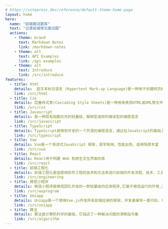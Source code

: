 ```yaml
---
# https://vitepress.dev/reference/default-theme-home-page
layout: home
hero:
  name: "前端面试题库"
  text: "记录前端常见面试题"
  actions:
    - theme: brand
      text: Markdown Notes
      link: /markdown-notes
    - theme: alt
      text: API Examples
      link: /api-examples
    - theme: alt
      text: Introduce
      link: /src/introduce
features:
  - title: Html
    details:  超文本标记语言 (Hypertext Mark-up Language)是一种用于创建网页的标准标记语言。
    link: /src/html
  - title: Css
    details: 层叠样式表(Cascading Style Sheets)是一种用来表现HTML或XML等文件样式的计算机语言
    link: /src/css
  - title: Javascript
    details: 是一种具有函数优先的轻量级，解释型或即时编译型的编程语言
    link: /src/javascript
  - title: TypeScript
    details: TypeScript是微软开发的一个开源的编程语言，通过在JavaScript的基础上添加静态类型定义构建而成
    link: /src/typescript
  - title: Vue
    details: Vue是一个渐进式JavaScript 框架，易学易用，性能出色，适用场景丰富
    link: /src/vue
  - title: React
    details: React用于构建 Web 和原生交互界面的库
    link: /src/react
  - title: 前端工程化
    details: 前端工程化是指使用软件工程的技术和方法来进行前端的开发流程、技术、工具、经验等规范化、标准化
    link: /src/engineering
  - title: 微信小程序
    details: 微信小程序是微信团队开发的一款轻量级的应用程序,它基于微信运行的环境,无需安装即可使用
    link: /src/wxprogram
  - title: Uniapp
    details: Uniapp是一个使用Vue.js开发所有前端应用的框架，开发者编写一套代码，可发布到iOS、Android、Web（响应式）、以及各种小程序、快应用等多个平台
    link: /src/uniapp
  - title: 算法
    details: 算法是计算机科学的基础，它描述了一种解决问题的清晰指令集
    link: /src/algorithm
---
```


